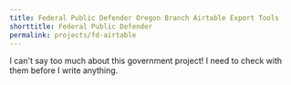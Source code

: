 ```yaml
---
title: Federal Public Defender Oregon Branch Airtable Export Tools
shorttitle: Federal Public Defender
permalink: projects/fd-airtable
---
```


I can't say too much about this government project! I need to check with them before I write anything.

